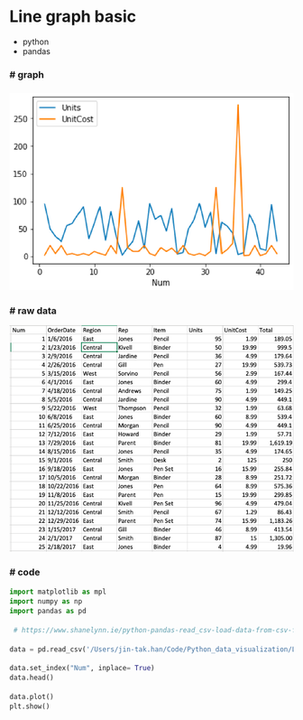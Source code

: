 # Line graph basic

- python
- pandas



### #  graph

### ![line_gragh](line_gragh.png)






### # raw data

![data_img](data_img.png)





### #  code

```python
import matplotlib as mpl
import numpy as np
import pandas as pd

 # https://www.shanelynn.ie/python-pandas-read_csv-load-data-from-csv-files/

data = pd.read_csv('/Users/jin-tak.han/Code/Python_data_visualization/Line_graph_basic/sample_data.csv')

data.set_index("Num", inplace= True)
data.head()

data.plot()
plt.show()
```



